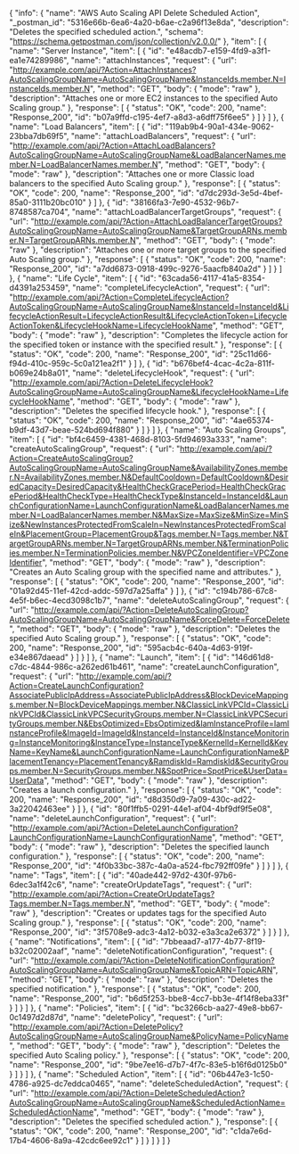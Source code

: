 {
  "info": {
    "name": "AWS Auto Scaling API Delete Scheduled Action",
    "_postman_id": "5316e66b-6ea6-4a20-b6ae-c2a96f13e8da",
    "description": "Deletes the specified scheduled action.",
    "schema": "https://schema.getpostman.com/json/collection/v2.0.0/"
  },
  "item": [
    {
      "name": "Server Instance",
      "item": [
        {
          "id": "e48acdb7-e159-4fd9-a3f1-ea1e74289986",
          "name": "attachInstances",
          "request": {
            "url": "http://example.com/api/?Action=AttachInstances?AutoScalingGroupName=AutoScalingGroupName&InstanceIds.member.N=InstanceIds.member.N",
            "method": "GET",
            "body": {
              "mode": "raw"
            },
            "description": "Attaches one or more EC2 instances to the specified Auto Scaling group."
          },
          "response": [
            {
              "status": "OK",
              "code": 200,
              "name": "Response_200",
              "id": "b07a9ffd-c195-4ef7-a8d3-a6dff75f6ee5"
            }
          ]
        }
      ]
    },
    {
      "name": "Load Balancers",
      "item": [
        {
          "id": "119ab9b4-90a1-434e-9062-23bba7db69f5",
          "name": "attachLoadBalancers",
          "request": {
            "url": "http://example.com/api/?Action=AttachLoadBalancers?AutoScalingGroupName=AutoScalingGroupName&LoadBalancerNames.member.N=LoadBalancerNames.member.N",
            "method": "GET",
            "body": {
              "mode": "raw"
            },
            "description": "Attaches one or more Classic load balancers to the specified Auto Scaling group."
          },
          "response": [
            {
              "status": "OK",
              "code": 200,
              "name": "Response_200",
              "id": "d7dc293d-3e5d-4bef-85a0-3111b20bc010"
            }
          ]
        },
        {
          "id": "38166fa3-7e90-4532-96b7-8748587ca704",
          "name": "attachLoadBalancerTargetGroups",
          "request": {
            "url": "http://example.com/api/?Action=AttachLoadBalancerTargetGroups?AutoScalingGroupName=AutoScalingGroupName&TargetGroupARNs.member.N=TargetGroupARNs.member.N",
            "method": "GET",
            "body": {
              "mode": "raw"
            },
            "description": "Attaches one or more target groups to the specified Auto Scaling group."
          },
          "response": [
            {
              "status": "OK",
              "code": 200,
              "name": "Response_200",
              "id": "a7dd6873-0918-499c-9276-5aacfb840a2d"
            }
          ]
        }
      ]
    },
    {
      "name": "Life Cycle",
      "item": [
        {
          "id": "63cada56-4117-41a5-8354-d4391a253459",
          "name": "completeLifecycleAction",
          "request": {
            "url": "http://example.com/api/?Action=CompleteLifecycleAction?AutoScalingGroupName=AutoScalingGroupName&InstanceId=InstanceId&LifecycleActionResult=LifecycleActionResult&LifecycleActionToken=LifecycleActionToken&LifecycleHookName=LifecycleHookName",
            "method": "GET",
            "body": {
              "mode": "raw"
            },
            "description": "Completes the lifecycle action for the specified token or instance with the specified result."
          },
          "response": [
            {
              "status": "OK",
              "code": 200,
              "name": "Response_200",
              "id": "25c11d66-f94d-410c-959c-5c0a121ea2f1"
            }
          ]
        },
        {
          "id": "b676bef4-4cac-4c2a-811f-b069e24b8a01",
          "name": "deleteLifecycleHook",
          "request": {
            "url": "http://example.com/api/?Action=DeleteLifecycleHook?AutoScalingGroupName=AutoScalingGroupName&LifecycleHookName=LifecycleHookName",
            "method": "GET",
            "body": {
              "mode": "raw"
            },
            "description": "Deletes the specified lifecycle hook."
          },
          "response": [
            {
              "status": "OK",
              "code": 200,
              "name": "Response_200",
              "id": "4ae65374-b9df-43d7-beae-524bd694f880"
            }
          ]
        }
      ]
    },
    {
      "name": "Auto Scaling Groups",
      "item": [
        {
          "id": "bf4c6459-4381-468d-8103-5fd94693a333",
          "name": "createAutoScalingGroup",
          "request": {
            "url": "http://example.com/api/?Action=CreateAutoScalingGroup?AutoScalingGroupName=AutoScalingGroupName&AvailabilityZones.member.N=AvailabilityZones.member.N&DefaultCooldown=DefaultCooldown&DesiredCapacity=DesiredCapacity&HealthCheckGracePeriod=HealthCheckGracePeriod&HealthCheckType=HealthCheckType&InstanceId=InstanceId&LaunchConfigurationName=LaunchConfigurationName&LoadBalancerNames.member.N=LoadBalancerNames.member.N&MaxSize=MaxSize&MinSize=MinSize&NewInstancesProtectedFromScaleIn=NewInstancesProtectedFromScaleIn&PlacementGroup=PlacementGroup&Tags.member.N=Tags.member.N&TargetGroupARNs.member.N=TargetGroupARNs.member.N&TerminationPolicies.member.N=TerminationPolicies.member.N&VPCZoneIdentifier=VPCZoneIdentifier",
            "method": "GET",
            "body": {
              "mode": "raw"
            },
            "description": "Creates an Auto Scaling group with the specified name and attributes."
          },
          "response": [
            {
              "status": "OK",
              "code": 200,
              "name": "Response_200",
              "id": "01a92d45-11ef-42cd-addc-597d7a25affa"
            }
          ]
        },
        {
          "id": "c194b786-67c8-4e5f-b6ec-4ecd3098c1b7",
          "name": "deleteAutoScalingGroup",
          "request": {
            "url": "http://example.com/api/?Action=DeleteAutoScalingGroup?AutoScalingGroupName=AutoScalingGroupName&ForceDelete=ForceDelete",
            "method": "GET",
            "body": {
              "mode": "raw"
            },
            "description": "Deletes the specified Auto Scaling group."
          },
          "response": [
            {
              "status": "OK",
              "code": 200,
              "name": "Response_200",
              "id": "595acb4c-640a-4d63-919f-e34e867daead"
            }
          ]
        }
      ]
    },
    {
      "name": "Launch",
      "item": [
        {
          "id": "146d61d8-c7dc-4844-986c-a262ed61b461",
          "name": "createLaunchConfiguration",
          "request": {
            "url": "http://example.com/api/?Action=CreateLaunchConfiguration?AssociatePublicIpAddress=AssociatePublicIpAddress&BlockDeviceMappings.member.N=BlockDeviceMappings.member.N&ClassicLinkVPCId=ClassicLinkVPCId&ClassicLinkVPCSecurityGroups.member.N=ClassicLinkVPCSecurityGroups.member.N&EbsOptimized=EbsOptimized&IamInstanceProfile=IamInstanceProfile&ImageId=ImageId&InstanceId=InstanceId&InstanceMonitoring=InstanceMonitoring&InstanceType=InstanceType&KernelId=KernelId&KeyName=KeyName&LaunchConfigurationName=LaunchConfigurationName&PlacementTenancy=PlacementTenancy&RamdiskId=RamdiskId&SecurityGroups.member.N=SecurityGroups.member.N&SpotPrice=SpotPrice&UserData=UserData",
            "method": "GET",
            "body": {
              "mode": "raw"
            },
            "description": "Creates a launch configuration."
          },
          "response": [
            {
              "status": "OK",
              "code": 200,
              "name": "Response_200",
              "id": "d8d350d9-7a09-430c-ad22-3a22042463ee"
            }
          ]
        },
        {
          "id": "80f1ffb5-0291-44e1-af04-4bf9df9f5e08",
          "name": "deleteLaunchConfiguration",
          "request": {
            "url": "http://example.com/api/?Action=DeleteLaunchConfiguration?LaunchConfigurationName=LaunchConfigurationName",
            "method": "GET",
            "body": {
              "mode": "raw"
            },
            "description": "Deletes the specified launch configuration."
          },
          "response": [
            {
              "status": "OK",
              "code": 200,
              "name": "Response_200",
              "id": "4f0b33bc-387c-4a0a-a524-fbc792ff09fe"
            }
          ]
        }
      ]
    },
    {
      "name": "Tags",
      "item": [
        {
          "id": "40ade442-97d2-430f-97b6-6dec3a1f42c6",
          "name": "createOrUpdateTags",
          "request": {
            "url": "http://example.com/api/?Action=CreateOrUpdateTags?Tags.member.N=Tags.member.N",
            "method": "GET",
            "body": {
              "mode": "raw"
            },
            "description": "Creates or updates tags for the specified Auto Scaling group."
          },
          "response": [
            {
              "status": "OK",
              "code": 200,
              "name": "Response_200",
              "id": "3f5708e9-adc3-4a12-b032-e3a3ca2e6372"
            }
          ]
        }
      ]
    },
    {
      "name": "Notifications",
      "item": [
        {
          "id": "7bbeaad7-a177-4b77-8f19-b32c02002aaf",
          "name": "deleteNotificationConfiguration",
          "request": {
            "url": "http://example.com/api/?Action=DeleteNotificationConfiguration?AutoScalingGroupName=AutoScalingGroupName&TopicARN=TopicARN",
            "method": "GET",
            "body": {
              "mode": "raw"
            },
            "description": "Deletes the specified notification."
          },
          "response": [
            {
              "status": "OK",
              "code": 200,
              "name": "Response_200",
              "id": "b6d5f253-bbe8-4cc7-bb3e-4f14f8eba33f"
            }
          ]
        }
      ]
    },
    {
      "name": "Policies",
      "item": [
        {
          "id": "bc3266cb-aa27-49e8-bb67-0c1497d2d87d",
          "name": "deletePolicy",
          "request": {
            "url": "http://example.com/api/?Action=DeletePolicy?AutoScalingGroupName=AutoScalingGroupName&PolicyName=PolicyName",
            "method": "GET",
            "body": {
              "mode": "raw"
            },
            "description": "Deletes the specified Auto Scaling policy."
          },
          "response": [
            {
              "status": "OK",
              "code": 200,
              "name": "Response_200",
              "id": "9be7ee16-d7b7-4f7c-83e5-b16f6d0125b0"
            }
          ]
        }
      ]
    },
    {
      "name": "Scheduled Action",
      "item": [
        {
          "id": "06b447e3-1c50-4786-a925-dc7eddca0465",
          "name": "deleteScheduledAction",
          "request": {
            "url": "http://example.com/api/?Action=DeleteScheduledAction?AutoScalingGroupName=AutoScalingGroupName&ScheduledActionName=ScheduledActionName",
            "method": "GET",
            "body": {
              "mode": "raw"
            },
            "description": "Deletes the specified scheduled action."
          },
          "response": [
            {
              "status": "OK",
              "code": 200,
              "name": "Response_200",
              "id": "c1da7e6d-17b4-4606-8a9a-42cdc6ee92c1"
            }
          ]
        }
      ]
    }
  ]
}